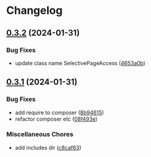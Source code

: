 # Changelog

## [0.3.2](https://github.com/devuri/page-access-redirect/compare/v0.3.1...v0.3.2) (2024-01-31)


### Bug Fixes

* update class name SelectivePageAccess ([4653a0b](https://github.com/devuri/page-access-redirect/commit/4653a0be87b00b76af23d076c6715fc784071fc1))

## [0.3.1](https://github.com/devuri/page-access-redirect/compare/v0.3.0...v0.3.1) (2024-01-31)


### Bug Fixes

* add require to composer ([8b94615](https://github.com/devuri/page-access-redirect/commit/8b94615d887dad5552aeb0146bf6fc2370e7559e))
* refactor composer etc ([08f493e](https://github.com/devuri/page-access-redirect/commit/08f493efd08ca8041f19ba6ef9cc613fb844b8fd))


### Miscellaneous Chores

* add includes dir ([c8caf63](https://github.com/devuri/page-access-redirect/commit/c8caf636f0b9c03ab9b9542df03e542af5889045))

